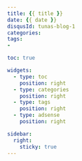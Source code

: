 ```yaml
---
title: {{ title }}
date: {{ date }}
disqusId: tunas-blog-1
categories:
tags:
- 

toc: true

widgets:
  - type: toc
    position: right
  - type: categories
    position: right
  - type: tags
    position: right
  - type: adsense
    position: right

sidebar:
  right:
    sticky: true
---
```

